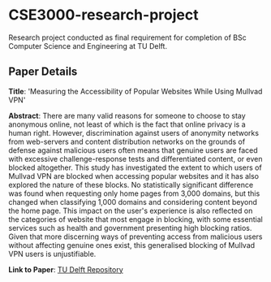 # CSE3000-research-project

Research project conducted as final requirement for completion of BSc Computer Science and Engineering at TU Delft.


## Paper Details

**Title**: 'Measuring the Accessibility of Popular Websites While Using Mullvad VPN'

**Abstract**: There are many valid reasons for someone to choose to stay anonymous online, not least of which is the fact that online privacy is a human right. However, discrimination against users of anonymity networks from web-servers and content distribution networks on the grounds of defense against malicious users often means that genuine users are faced with excessive challenge-response tests and differentiated content, or even blocked altogether. This study has investigated the extent to which users of Mullvad VPN are blocked when accessing popular websites and it has also explored the nature of these blocks. No statistically significant difference was found when requesting only home pages from 3,000 domains, but this changed when classifying 1,000 domains and considering content beyond the home page. This impact on the user's experience is also reflected on the categories of website that most engage in blocking, with some essential services such as health and government presenting high blocking ratios. Given that more discerning ways of preventing access from malicious users without affecting genuine ones exist, this generalised blocking of Mullvad VPN users is unjustifiable.

**Link to Paper**: [TU Delft Repository](http://resolver.tudelft.nl/uuid:190ac398-50a0-4a47-9ec4-5514d5b22e25)

